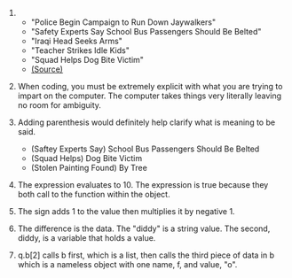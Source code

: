 1. 
    - "Police Begin Campaign to Run Down Jaywalkers"
    - "Safety Experts Say School Bus Passengers Should Be Belted"
    - "Iraqi Head Seeks Arms"
    - "Teacher Strikes Idle Kids"
    - "Squad Helps Dog Bite Victim"
    - [(Source)](http://www.alta.asn.au/events/altss_w2003_proc/altss/courses/somers/headlines.htm)

2. When coding, you must be extremely explicit with what you are trying to impart on the computer. The computer takes things very literally leaving no room for ambiguity. 
3. Adding parenthesis would definitely help clarify what is meaning to be said.
    - (Saftey Experts Say) School Bus Passengers Should Be Belted
    - (Squad Helps) Dog Bite Victim
    - (Stolen Painting Found) By Tree
4. The expression evaluates to 10. The expression is true because they both call to the function within the object. 
5. The sign adds 1 to the value then multiplies it by negative 1.
6. The difference is the data. The "diddy" is a string value. The second, diddy, is a variable that holds a value. 
7. q.b[2] calls b first, which is a list, then calls the third piece of data in b which is a nameless object with one name, f, and value, "o".

